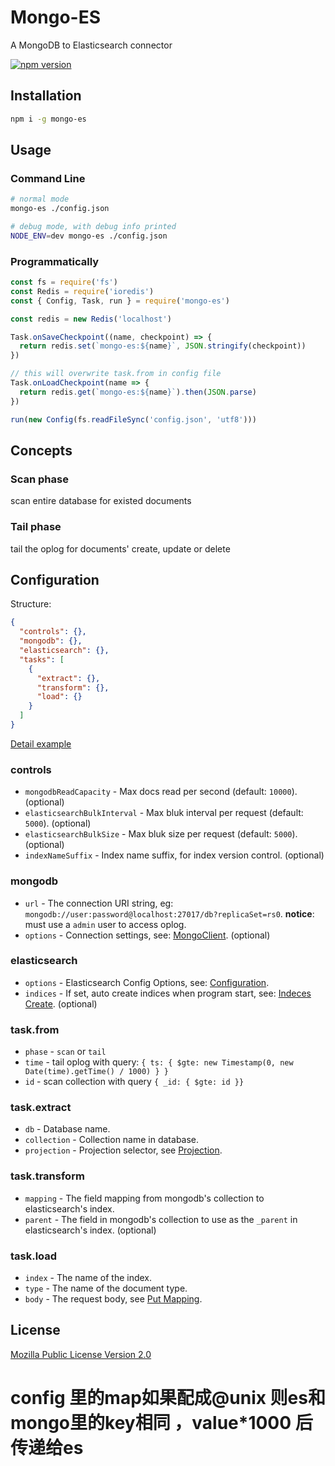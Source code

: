 # Mongo-ES

A MongoDB to Elasticsearch connector

[![npm version](https://badge.fury.io/js/mongo-es.svg)](https://badge.fury.io/js/mongo-es)

## Installation

```bash
npm i -g mongo-es
```

## Usage

### Command Line

```bash
# normal mode
mongo-es ./config.json

# debug mode, with debug info printed
NODE_ENV=dev mongo-es ./config.json
```

### Programmatically

```javascript
const fs = require('fs')
const Redis = require('ioredis')
const { Config, Task, run } = require('mongo-es')

const redis = new Redis('localhost')

Task.onSaveCheckpoint((name, checkpoint) => {
  return redis.set(`mongo-es:${name}`, JSON.stringify(checkpoint))
})

// this will overwrite task.from in config file
Task.onLoadCheckpoint(name => {
  return redis.get(`mongo-es:${name}`).then(JSON.parse)
})

run(new Config(fs.readFileSync('config.json', 'utf8')))
```

## Concepts

### Scan phase

scan entire database for existed documents

### Tail phase

tail the oplog for documents' create, update or delete

## Configuration

Structure:

```json
{
  "controls": {},
  "mongodb": {},
  "elasticsearch": {},
  "tasks": [
    {
      "extract": {},
      "transform": {},
      "load": {}
    }
  ]
}
```

[Detail example](https://github.com/jike-engineering/mongo-es/blob/master/examples/config.json)

### controls

- `mongodbReadCapacity` - Max docs read per second (default: `10000`). (optional)
- `elasticsearchBulkInterval` - Max bluk interval per request (default: `5000`). (optional)
- `elasticsearchBulkSize` - Max bluk size per request (default: `5000`). (optional)
- `indexNameSuffix` - Index name suffix, for index version control. (optional)

### mongodb

- `url` - The connection URI string, eg: `mongodb://user:password@localhost:27017/db?replicaSet=rs0`.
  **notice**: must use a `admin` user to access oplog.
- `options` - Connection settings, see: [MongoClient](http://mongodb.github.io/node-mongodb-native/2.1/api/MongoClient.html#.connect). (optional)

### elasticsearch

- `options` - Elasticsearch Config Options, see: [Configuration](https://www.elastic.co/guide/en/elasticsearch/client/javascript-api/current/configuration.html).
- `indices` - If set, auto create indices when program start, see: [Indeces Create](https://www.elastic.co/guide/en/elasticsearch/client/javascript-api/current/api-reference-5-0.html#api-indices-create-5-0). (optional)

### task.from

- `phase` - `scan` or `tail`
- `time` - tail oplog with query: `{ ts: { $gte: new Timestamp(0, new Date(time).getTime() / 1000) } }`
- `id` - scan collection with query `{ _id: { $gte: id }}`

### task.extract

- `db` - Database name.
- `collection` - Collection name in database.
- `projection` - Projection selector, see [Projection](https://docs.mongodb.com/manual/reference/operator/projection/).

### task.transform

- `mapping` - The field mapping from mongodb's collection to elasticsearch's index.
- `parent` - The field in mongodb's collection to use as the `_parent` in elasticsearch's index. (optional)

### task.load

- `index` - The name of the index.
- `type` - The name of the document type.
- `body` - The request body, see [Put Mapping](https://www.elastic.co/guide/en/elasticsearch/reference/5.x/indices-put-mapping.html).

## License

[Mozilla Public License Version 2.0](https://www.mozilla.org/en-US/MPL/2.0/)



# config 里的map如果配成@unix 则es和mongo里的key相同 ，value*1000 后传递给es

